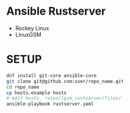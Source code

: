 # Ansible Rustserver
- Rockey Linux
- LinuxGSM

# SETUP
```bash
dnf install git-core ansible-core
git clone git@github.com:user/repo_name.git
cd repo_name
cp hosts.example hosts
# edit hosts, roles/lgsm_rustserver/files/
ansible-playbook rustserver.yaml
```

